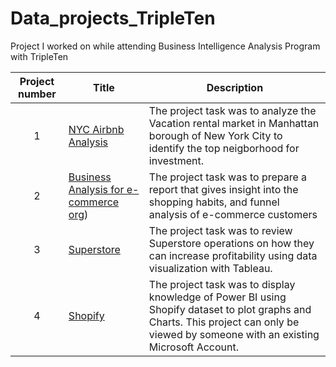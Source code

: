 # Data_projects_TripleTen
Project I worked on while attending Business Intelligence Analysis Program with TripleTen


| Project number | Title | Description |
| :-----------: | ----------- |----------- |
| 1 | [NYC Airbnb Analysis](https://docs.google.com/spreadsheets/d/1Vs-RjjcZ0daMeE2vbfZIrMsOSOWqieh7vgyzhPYAnyU/edit?usp=sharing)| The project task was to analyze the Vacation rental market in Manhattan borough of New York City to identify the top neigborhood for investment. |
| 2 | [Business Analysis for e-commerce org](https://docs.google.com/spreadsheets/d/1dVFtoRKR4DuAQBKR_E5Xi0CkNnBWyPwlQdfUnuU1KPg/edit?usp=sharing)) | The project task was to prepare a report that gives insight into the shopping habits, and funnel analysis of e-commerce customers |
| 3 | [Superstore](https://public.tableau.com/views/Storytellingwithdata_17261714881990/SalesReturnsCorrelation?:language=en-US&:sid=&:redirect=auth&:display_count=n&:origin=viz_share_link) | The project task was to review Superstore operations on how they can increase profitability using data visualization with Tableau. |
| 4 | [Shopify](https://app.powerbi.com/groups/me/reports/cc2243dc-83d6-4c75-ba3f-287bd2f9c1e4?ctid=78a0681e-f0be-47e2-8049-8616858818a5&pbi_source=linkShare) | The project task was to display knowledge of Power BI using Shopify dataset to plot graphs and Charts. This project can only be viewed by someone with an existing Microsoft Account.|
